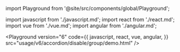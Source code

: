 import Playground from '@site/src/components/global/Playground';

import javascript from './javascript.md';
import react from './react.md';
import vue from './vue.md';
import angular from './angular.md';

<Playground
  version="6"
  code={{
    javascript,
    react,
    vue,
    angular,
  }}
  src="usage/v6/accordion/disable/group/demo.html"
/>
